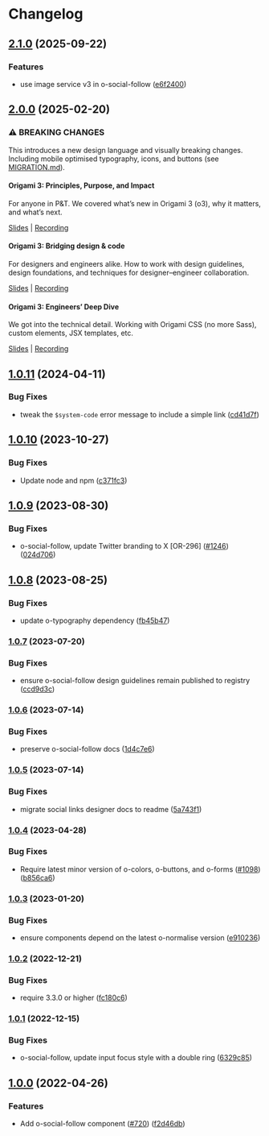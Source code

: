 # Changelog

## [2.1.0](https://github.com/Financial-Times/origami/compare/o-social-follow-v2.0.0...o-social-follow-v2.1.0) (2025-09-22)


### Features

* use image service v3 in o-social-follow ([e6f2400](https://github.com/Financial-Times/origami/commit/e6f24008d08724d3387951aaa9a8f4121a2ab9d5))

## [2.0.0](https://github.com/Financial-Times/origami/compare/o-social-follow-v1.0.11...o-social-follow-v2.0.0) (2025-02-20)

### ⚠ BREAKING CHANGES

This introduces a new design language and visually breaking changes. Including mobile optimised typography, icons, and buttons (see [MIGRATION.md](./MIGRATION.md)).

#### Origami 3: Principles, Purpose, and Impact

For anyone in P&T. We covered what’s new in Origami 3 (o3), why it matters, and what’s next.

[Slides](https://docs.google.com/presentation/d/1Qs8RHpMrDxxP5LyrVlnsUHnS3AriRK5-IboUeneRyMs/edit#slide=id.g764506c38c_0_357) | [Recording](https://drive.google.com/file/d/1OMW9zdTOEUvWyW1trsFqL3XhpTejYelO/view)

#### Origami 3: Bridging design & code

For designers and engineers alike. How to work with design guidelines, design foundations, and techniques for designer–engineer collaboration.

[Slides](https://docs.google.com/presentation/d/1pGBKFNv-g8RbY2g3SJ7v823XBI-MQqpjHrdgg9B6bzI/edit#slide=id.g764506c38c_0_357) | [Recording](https://drive.google.com/file/d/14hWVKM690arNEWROPHx9gmebnOUa6wlM/view)

#### Origami 3: Engineers’ Deep Dive

We got into the technical detail. Working with Origami CSS (no more Sass), custom elements, JSX templates, etc.

[Slides](https://docs.google.com/presentation/d/1s1S959CwZYnd0Q89EhsDFLFUuy2HZ9UnpBVaDHDFX7A/edit#slide=id.g3347c4befb5_0_402) | [Recording](https://drive.google.com/file/d/1hDtSN8Ce_P0Vr_dv0KXuXhs5Q9aHfvAp/view)

## [1.0.11](https://github.com/Financial-Times/origami/compare/o-social-follow-v1.0.10...o-social-follow-v1.0.11) (2024-04-11)

### Bug Fixes

- tweak the `$system-code` error message to include a simple link ([cd41d7f](https://github.com/Financial-Times/origami/commit/cd41d7fb4d5044e031d006ae6e608d658bf93f17))

## [1.0.10](https://github.com/Financial-Times/origami/compare/o-social-follow-v1.0.9...o-social-follow-v1.0.10) (2023-10-27)

### Bug Fixes

- Update node and npm ([c371fc3](https://github.com/Financial-Times/origami/commit/c371fc3f7f2d66266dbca95862ecef3ddeb1f339))

## [1.0.9](https://github.com/Financial-Times/origami/compare/o-social-follow-v1.0.8...o-social-follow-v1.0.9) (2023-08-30)

### Bug Fixes

- o-social-follow, update Twitter branding to X [OR-296] ([#1246](https://github.com/Financial-Times/origami/issues/1246)) ([024d706](https://github.com/Financial-Times/origami/commit/024d706410a50f4c8bbd5b912c943911d7296fcf))

## [1.0.8](https://github.com/Financial-Times/origami/compare/o-social-follow-v1.0.7...o-social-follow-v1.0.8) (2023-08-25)

### Bug Fixes

- update o-typography dependency ([fb45b47](https://github.com/Financial-Times/origami/commit/fb45b47274241ea828f7dd50233441a76a215a51))

### [1.0.7](https://www.github.com/Financial-Times/origami/compare/o-social-follow-v1.0.6...o-social-follow-v1.0.7) (2023-07-20)

### Bug Fixes

- ensure o-social-follow design guidelines remain published to registry ([ccd9d3c](https://www.github.com/Financial-Times/origami/commit/ccd9d3cf4192aa582071b12dfc61de43cc06c2d3))

### [1.0.6](https://www.github.com/Financial-Times/origami/compare/o-social-follow-v1.0.5...o-social-follow-v1.0.6) (2023-07-14)

### Bug Fixes

- preserve o-social-follow docs ([1d4c7e6](https://www.github.com/Financial-Times/origami/commit/1d4c7e66536ca80836a1aae53c7b37c0003e1306))

### [1.0.5](https://www.github.com/Financial-Times/origami/compare/o-social-follow-v1.0.4...o-social-follow-v1.0.5) (2023-07-14)

### Bug Fixes

- migrate social links designer docs to readme ([5a743f1](https://www.github.com/Financial-Times/origami/commit/5a743f101c09d4ec892bc398c82c6834e7cfa1e8))

### [1.0.4](https://www.github.com/Financial-Times/origami/compare/o-social-follow-v1.0.3...o-social-follow-v1.0.4) (2023-04-28)

### Bug Fixes

- Require latest minor version of o-colors, o-buttons, and o-forms ([#1098](https://www.github.com/Financial-Times/origami/issues/1098)) ([b856ca6](https://www.github.com/Financial-Times/origami/commit/b856ca66c9ec555f3c70833ffa35cb05cd19841f))

### [1.0.3](https://www.github.com/Financial-Times/origami/compare/o-social-follow-v1.0.2...o-social-follow-v1.0.3) (2023-01-20)

### Bug Fixes

- ensure components depend on the latest o-normalise version ([e910236](https://www.github.com/Financial-Times/origami/commit/e910236454318ce1bf198a06da7e76c0893c9142))

### [1.0.2](https://www.github.com/Financial-Times/origami/compare/o-social-follow-v1.0.1...o-social-follow-v1.0.2) (2022-12-21)

### Bug Fixes

- require 3.3.0 or higher ([fc180c6](https://www.github.com/Financial-Times/origami/commit/fc180c619755daa1b7bfe65509f354cf0de113bf))

### [1.0.1](https://www.github.com/Financial-Times/origami/compare/o-social-follow-v1.0.0...o-social-follow-v1.0.1) (2022-12-15)

### Bug Fixes

- o-social-follow, update input focus style with a double ring ([6329c85](https://www.github.com/Financial-Times/origami/commit/6329c852dbc6c1df303cfe76a1589b796e0b40a0))

## [1.0.0](https://github.com/Financial-Times/origami/tree/o-social-follow-v1.0.0/components/o-social-follow) (2022-04-26)

### Features

- Add o-social-follow component ([#720](https://www.github.com/Financial-Times/origami/issues/720)) ([f2d46db](https://www.github.com/Financial-Times/origami/commit/f2d46db22053d933e72a4ebf6955c3ee83c4f06b))
